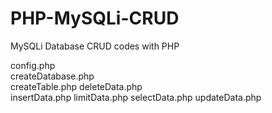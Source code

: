 # PHP-MySQLi-CRUD
MySQLi Database CRUD codes with PHP



config.php	
createDatabase.php	
createTable.php	
deleteData.php	
insertData.php
limitData.php
selectData.php
updateData.php
